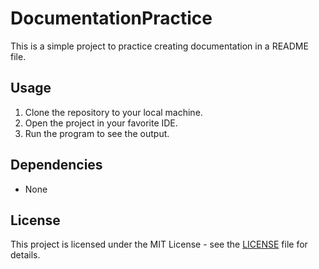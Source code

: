 # DocumentationPractice
 This is a simple project to practice creating documentation in a README file.

 ## Usage
 1. Clone the repository to your local machine.
 2. Open the project in your favorite IDE.
 3. Run the program to see the output.

## Dependencies
 - None

## License
 This project is licensed under the MIT License - see the [LICENSE](LICENSE) file for details.